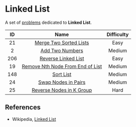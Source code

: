 # Linked List

A set of [problems](https://leetcode.com/tag/linked-list/) dedicated to **Linked List**.

|  ID   |                                                Name                                                 | Difficulty |
| :---: | :-------------------------------------------------------------------------------------------------: | :--------: |
|  21   |           [Merge Two Sorted Lists](https://leetcode.com/problems/merge-two-sorted-lists/)           |    Easy    |
|   2   |                  [Add Two Numbers](https://leetcode.com/problems/add-two-numbers/)                  |   Medium   |
|  206  |              [Reverse Linked List](https://leetcode.com/problems/reverse-linked-list/)              |    Easy    |
|  19   | [Remove Nth Node From End of List](https://leetcode.com/problems/remove-nth-node-from-end-of-list/) |   Medium   |
|  148  |                  [Sort List](https://leetcode.com/problems/sort-list/submissions/)                  |   Medium   |
|  24   |              [Swap Nodes in Pairs](https://leetcode.com/problems/swap-nodes-in-pairs/)              |   Medium   |
|  25   |         [Reverse Nodes in K Group](https://leetcode.com/problems/reverse-nodes-in-k-group/)         |    Hard    |

## References

* Wikipedia, [Linked List](https://en.wikipedia.org/wiki/Linked_list)
